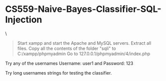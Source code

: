 # CS559-Naive-Bayes-Classifier-SQL-Injection
\
> Start xampp and start the Apache and MySQL servers.
> Extract all files.
> Copy all the contents of the folder "sqli" to C:/xampp/phpmyadmin
> Go to 127.0.0.1/phpmyadmin/4/index.php

Try any of the usernames
Username: user1 and Password: 123

Try long usernames strings for testing the classifier.